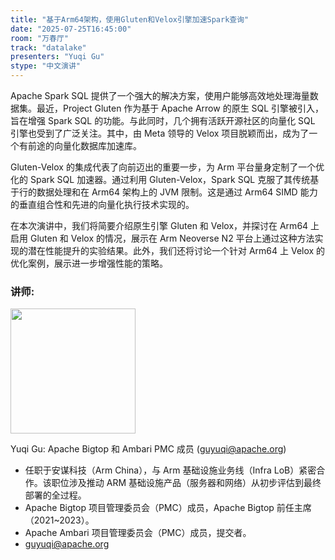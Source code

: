 ```yaml
---
title: "基于Arm64架构，使用Gluten和Velox引擎加速Spark查询"
date: "2025-07-25T16:45:00"
room: "万春厅"
track: "datalake"
presenters: "Yuqi Gu"
stype: "中文演讲"
---
```


Apache Spark SQL 提供了一个强大的解决方案，使用户能够高效地处理海量数据集。最近，Project Gluten 作为基于 Apache Arrow 的原生 SQL 引擎被引入，旨在增强 Spark SQL 的功能。与此同时，几个拥有活跃开源社区的向量化 SQL 引擎也受到了广泛关注。其中，由 Meta 领导的 Velox 项目脱颖而出，成为了一个有前途的向量化数据库加速库。

Gluten-Velox 的集成代表了向前迈出的重要一步，为 Arm 平台量身定制了一个优化的 Spark SQL 加速器。通过利用 Gluten-Velox，Spark SQL 克服了其传统基于行的数据处理和在 Arm64 架构上的 JVM 限制。这是通过 Arm64 SIMD 能力的垂直组合性和先进的向量化执行技术实现的。

在本次演讲中，我们将简要介绍原生引擎 Gluten 和 Velox，并探讨在 Arm64 上启用 Gluten 和 Velox 的情况，展示在 Arm Neoverse N2 平台上通过这种方法实现的潜在性能提升的实验结果。此外，我们还将讨论一个针对 Arm64 上 Velox 的优化案例，展示进一步增强性能的策略。

### 讲师:

<img src="https://sessionize.com/image/c0c6-400o400o1-ssHnQc9M2G2yMbua5opioP.jpg" width="200" /><br/>

Yuqi Gu: Apache Bigtop 和 Ambari PMC 成员 (guyuqi@apache.org)

- 任职于安谋科技（Arm China），与 Arm 基础设施业务线（Infra LoB）紧密合作。该职位涉及推动 ARM 基础设施产品（服务器和网络）从初步评估到最终部署的全过程。
- Apache Bigtop 项目管理委员会（PMC）成员，Apache Bigtop 前任主席（2021~2023）。
- Apache Ambari 项目管理委员会（PMC）成员，提交者。
- guyuqi@apache.org